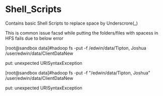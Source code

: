 # Shell_Scripts

Contains basic Shell Scripts to replace space by Underscrore(_)

This is common issue facsd while putting the folders/files with spacess in HFS fails due to below error

[root@sandbox data]#hadoop fs -put -f  /edwin/data/Tipton, Joshua  /user/edwin/data/ClientDataNew

put: unexpected URISyntaxException


[root@sandbox data]#hadoop fs -put -f  "/edwin/data/Tipton, Joshua"  /user/edwin/data/ClientDataNew

put: unexpected URISyntaxException
